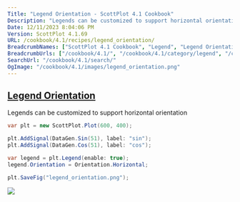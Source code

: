 ```yaml
---
Title: "Legend Orientation - ScottPlot 4.1 Cookbook"
Description: "Legends can be customized to support horizontal orientation"
Date: 12/11/2023 8:04:06 PM
Version: ScottPlot 4.1.69
URL: /cookbook/4.1/recipes/legend_orientation/
BreadcrumbNames: ["ScottPlot 4.1 Cookbook", "Legend", "Legend Orientation"]
BreadcrumbUrls: ["/cookbook/4.1/", "/cookbook/4.1/category/legend", "/cookbook/4.1/recipes/legend_orientation/"]
SearchUrl: "/cookbook/4.1/search/"
OgImage: "/cookbook/4.1/images/legend_orientation.png"
---
```


<h2><a href='/cookbook/4.1/recipes/legend_orientation/'>Legend Orientation</a></h2>

Legends can be customized to support horizontal orientation

```cs
var plt = new ScottPlot.Plot(600, 400);

plt.AddSignal(DataGen.Sin(51), label: "sin");
plt.AddSignal(DataGen.Cos(51), label: "cos");

var legend = plt.Legend(enable: true);
legend.Orientation = Orientation.Horizontal;

plt.SaveFig("legend_orientation.png");
```

<img src='../../images/legend_orientation.png' class='d-block mx-auto my-5' />


